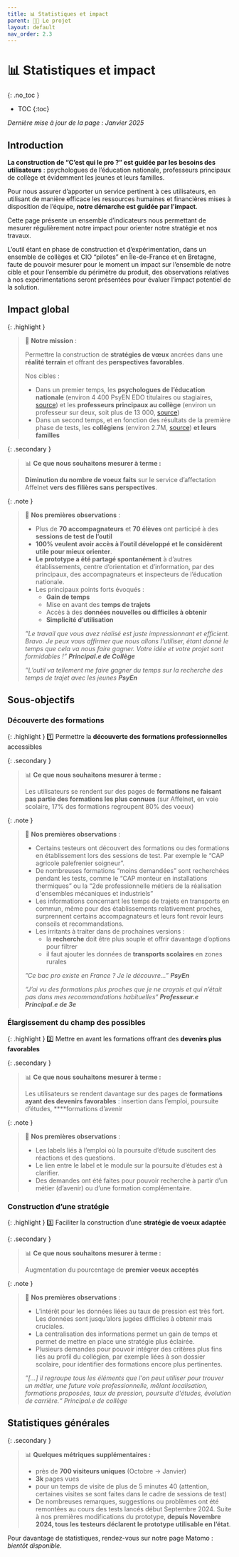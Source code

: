 ```yaml
---
title: 📊 Statistiques et impact
parent: 🧑‍🔬 Le projet
layout: default
nav_order: 2.3
---
```


# 📊 Statistiques et impact
{: .no_toc }

- TOC
{:toc}

*Dernière mise à jour de la page : Janvier 2025*

## Introduction

**La construction de “C’est qui le pro ?” est guidée par les besoins des utilisateurs** : psychologues de l’éducation nationale, professeurs principaux de collège et évidemment les jeunes et leurs familles.

Pour nous assurer d’apporter un service pertinent à ces utilisateurs, en utilisant de manière efficace les ressources humaines et financières mises à disposition de l’équipe, **notre démarche est guidée par l’impact**.

Cette page présente un ensemble d’indicateurs nous permettant de mesurer régulièrement notre impact pour orienter notre stratégie et nos travaux.

L’outil étant en phase de construction et d’expérimentation, dans un ensemble de collèges et CIO “pilotes” en Île-de-France et en Bretagne, faute de pouvoir mesurer pour le moment un impact sur l’ensemble de notre cible et pour l’ensemble du périmètre du produit, des observations relatives à nos expérimentations seront présentées pour évaluer l’impact potentiel de la solution.

## Impact global

{: .highlight }
> 🎯 **Notre mission** :
> 
> Permettre la construction de **stratégies de vœux** ancrées dans une **réalité terrain** et offrant des **perspectives favorables**.
>  
> Nos cibles :
> 
> - Dans un premier temps, les **psychologues de l’éducation nationale** (environ 4 400 PsyEN EDO titulaires ou stagiaires, [source](https://www.education.gouv.fr/les-psychologues-de-l-education-nationale-de-la-specialite-education-developpement-et-conseil-en-414042)) et les **professeurs principaux au collège** (environ un professeur sur deux, soit plus de 13 000, [source](https://www.education.gouv.fr/les-professeurs-principaux-la-rentree-2020-325729))
> - Dans un second temps, et en fonction des résultats de la première phase de tests, les **collégiens** (environ 2.7M, [source](https://www.education.gouv.fr/5657-millions-d-eleves-sont-scolarises-dans-le-second-degre-la-rentree-2023-380229)) **et leurs familles**

{: .secondary }
> 📊 **Ce que nous souhaitons mesurer à terme  :** 
> 
> **Diminution du nombre de voeux faits** sur le service d’affectation Affelnet **vers des filières sans perspectives**.

{: .note }
> 🧪 **Nos premières observations** : 
>
> - Plus de **70 accompagnateurs** et **70 élèves** ont participé à des **sessions de test de l’outil**
> - **100% veulent avoir accès à l’outil développé et le considèrent utile pour mieux orienter**.
> - **Le prototype a été partagé spontanément** à d’autres établissements, centre d’orientation et d’information, par des principaux,  des accompagnateurs et inspecteurs de l’éducation nationale.
> - Les principaux points forts évoqués :
>   - **Gain de temps**
>   - Mise en avant des **temps de trajets**
>   - Accès à des **données nouvelles ou difficiles à obtenir**
>   - **Simplicité d’utilisation**
>
> *”Le travail que vous avez réalisé est juste impressionnant et efficient. Bravo.
Je peux vous affirmer que nous allons l'utiliser, étant donné le temps que cela va nous faire gagner. Votre idée et votre projet sont formidables !” **Principal.e de Collège***
>
> *”L’outil va tellement me faire gagner du temps sur la recherche des temps de trajet avec les jeunes **PsyEn***

## Sous-objectifs

### Découverte des formations

{: .highlight }
1️⃣ Permettre la **découverte des formations professionnelles** accessibles

{: .secondary }
> 📊 **Ce que nous souhaitons mesurer à terme  :** 
> 
> Les utilisateurs se rendent sur des pages de **formations ne faisant pas partie des formations les plus connues** (sur Affelnet, en voie scolaire, 17% des formations regroupent 80% des voeux)

{: .note }
> 🧪 **Nos premières observations** : 
>
> - Certains testeurs ont découvert des formations ou des formations en établissement lors des sessions de test. Par exemple le “CAP agricole palefrenier soigneur”.
> - De nombreuses formations “moins demandées” sont recherchées pendant les tests, comme le “CAP monteur en installations thermiques” ou la “2de professionnelle métiers de la réalisation d'ensembles mécaniques et industriels”
> - Les informations concernant les temps de trajets en transports en commun, même pour des établissements relativement proches, surprennent certains accompagnateurs et leurs font revoir leurs conseils et recommandations.
> - Les irritants à traiter dans de prochaines versions :
>     - la **recherche** doit être plus souple et offrir davantage d’options pour filtrer
>     - il faut ajouter les données de **transports scolaires** en zones rurales
>
> *”Ce bac pro existe en France ? Je le découvre…”* ***PsyEn***
>
> *“J’ai vu des formations plus proches que je ne croyais et qui n’était pas dans mes recommandations habituelles“* ***Professeur.e Principal.e de 3e***

### Élargissement du champ des possibles

{: .highlight }
2️⃣ Mettre en avant les formations offrant des **devenirs plus favorables**

{: .secondary }
> 📊 **Ce que nous souhaitons mesurer à terme  :** 
> 
> Les utilisateurs se rendent davantage sur des pages de **formations ayant des devenirs favorables** : insertion dans l’emploi, poursuite d’études, ****formations d’avenir

{: .note }
> 🧪 **Nos premières observations** : 
>
> - Les labels liés à l’emploi où la poursuite d’étude suscitent des réactions et des questions.
> - Le lien entre le label et le module sur la poursuite d’études est à clarifier.
> - Des demandes ont été faites pour pouvoir recherche à partir d’un métier (d’avenir) ou d’une formation complémentaire.

### Construction d’une stratégie

{: .highlight }
3️⃣ Faciliter la construction d’une **stratégie de voeux adaptée**

{: .secondary }
> 📊 **Ce que nous souhaitons mesurer à terme  :** 
> 
> Augmentation du pourcentage de **premier voeux acceptés**

{: .note }
> 🧪 **Nos premières observations** : 
>
> - L’intérêt pour les données liées au taux de pression est très fort. Les données sont jusqu’alors jugées difficiles à obtenir mais cruciales.
> - La centralisation des informations permet un gain de temps et permet de mettre en place une stratégie plus éclairée.
> - Plusieurs demandes pour pouvoir intégrer des critères plus fins liés au profil du collégien, par exemple liées à son dossier scolaire, pour identifier des formations encore plus pertinentes.
>
> *”[…] il regroupe tous les éléments que l'on peut utiliser pour trouver un métier, une future voie professionnelle, mêlant localisation, formations proposées, taux de pression, poursuite d'études, évolution de carrière.“ Principal.e de collège*

## Statistiques générales

{: .secondary }
> 📊 **Quelques métriques supplémentaires  :** 
>
> - près de **700 visiteurs uniques** (Octobre → Janvier)
> - **3k** pages vues
> - pour un temps de visite de plus de 5 minutes 40 (attention, certaines visites se sont faites dans le cadre de sessions de test)
> - De nombreuses remarques, suggestions ou problèmes ont été remontées au cours des tests lancés début Septembre 2024. Suite à nos premières modifications du prototype, **depuis Novembre 2024, tous les testeurs déclarent le prototype utilisable en l’état**.

Pour davantage de statistiques, rendez-vous sur notre page Matomo : *bientôt disponible*.
